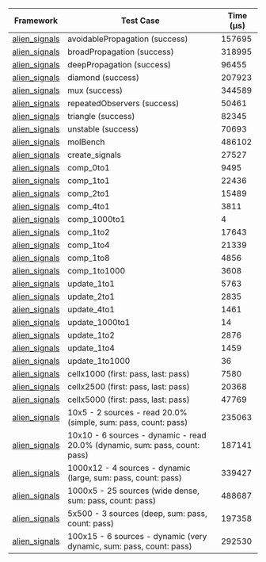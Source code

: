 | Framework | Test Case | Time (μs) |
| --- | --- | --- |
| [alien_signals](https://github.com/medz/alien-signals-dart) | avoidablePropagation (success) | 157695 |
| [alien_signals](https://github.com/medz/alien-signals-dart) | broadPropagation (success) | 318995 |
| [alien_signals](https://github.com/medz/alien-signals-dart) | deepPropagation (success) | 96455 |
| [alien_signals](https://github.com/medz/alien-signals-dart) | diamond (success) | 207923 |
| [alien_signals](https://github.com/medz/alien-signals-dart) | mux (success) | 344589 |
| [alien_signals](https://github.com/medz/alien-signals-dart) | repeatedObservers (success) | 50461 |
| [alien_signals](https://github.com/medz/alien-signals-dart) | triangle (success) | 82345 |
| [alien_signals](https://github.com/medz/alien-signals-dart) | unstable (success) | 70693 |
| [alien_signals](https://github.com/medz/alien-signals-dart) | molBench | 486102 |
| [alien_signals](https://github.com/medz/alien-signals-dart) | create_signals | 27527 |
| [alien_signals](https://github.com/medz/alien-signals-dart) | comp_0to1 | 9495 |
| [alien_signals](https://github.com/medz/alien-signals-dart) | comp_1to1 | 22436 |
| [alien_signals](https://github.com/medz/alien-signals-dart) | comp_2to1 | 15489 |
| [alien_signals](https://github.com/medz/alien-signals-dart) | comp_4to1 | 3811 |
| [alien_signals](https://github.com/medz/alien-signals-dart) | comp_1000to1 | 4 |
| [alien_signals](https://github.com/medz/alien-signals-dart) | comp_1to2 | 17643 |
| [alien_signals](https://github.com/medz/alien-signals-dart) | comp_1to4 | 21339 |
| [alien_signals](https://github.com/medz/alien-signals-dart) | comp_1to8 | 4856 |
| [alien_signals](https://github.com/medz/alien-signals-dart) | comp_1to1000 | 3608 |
| [alien_signals](https://github.com/medz/alien-signals-dart) | update_1to1 | 5763 |
| [alien_signals](https://github.com/medz/alien-signals-dart) | update_2to1 | 2835 |
| [alien_signals](https://github.com/medz/alien-signals-dart) | update_4to1 | 1461 |
| [alien_signals](https://github.com/medz/alien-signals-dart) | update_1000to1 | 14 |
| [alien_signals](https://github.com/medz/alien-signals-dart) | update_1to2 | 2876 |
| [alien_signals](https://github.com/medz/alien-signals-dart) | update_1to4 | 1459 |
| [alien_signals](https://github.com/medz/alien-signals-dart) | update_1to1000 | 36 |
| [alien_signals](https://github.com/medz/alien-signals-dart) | cellx1000 (first: pass, last: pass) | 7580 |
| [alien_signals](https://github.com/medz/alien-signals-dart) | cellx2500 (first: pass, last: pass) | 20368 |
| [alien_signals](https://github.com/medz/alien-signals-dart) | cellx5000 (first: pass, last: pass) | 47769 |
| [alien_signals](https://github.com/medz/alien-signals-dart) | 10x5 - 2 sources - read 20.0% (simple, sum: pass, count: pass) | 235063 |
| [alien_signals](https://github.com/medz/alien-signals-dart) | 10x10 - 6 sources - dynamic - read 20.0% (dynamic, sum: pass, count: pass) | 187141 |
| [alien_signals](https://github.com/medz/alien-signals-dart) | 1000x12 - 4 sources - dynamic (large, sum: pass, count: pass) | 339427 |
| [alien_signals](https://github.com/medz/alien-signals-dart) | 1000x5 - 25 sources (wide dense, sum: pass, count: pass) | 488687 |
| [alien_signals](https://github.com/medz/alien-signals-dart) | 5x500 - 3 sources (deep, sum: pass, count: pass) | 197358 |
| [alien_signals](https://github.com/medz/alien-signals-dart) | 100x15 - 6 sources - dynamic (very dynamic, sum: pass, count: pass) | 292530 |
